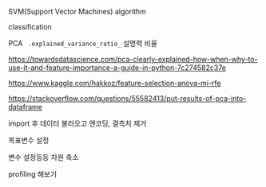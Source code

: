 SVM(Support Vector Machines) algorithm

classification



PCA ` .explained_variance_ratio_` 설명력 비율



https://towardsdatascience.com/pca-clearly-explained-how-when-why-to-use-it-and-feature-importance-a-guide-in-python-7c274582c37e



https://www.kaggle.com/hakkoz/feature-selection-anova-mi-rfe



https://stackoverflow.com/questions/55582413/put-results-of-pca-into-dataframe



import 후 데이터 불러오고 엔코딩, 결측치 제거

목표변수 설정

변수 설정등등 차원 축소

profiling 해보기




